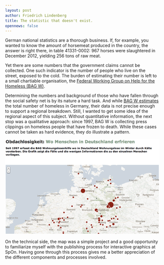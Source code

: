 ```yaml
---
layout: post
author: Friedrich Lindenberg
title: The statistic that doesn't exist.
opennews: false
---
```


German national statistics are a thorough business. If, for example, you wanted to know
the amount of horsemeat produced in the country, the answer is right there, in table
41331-0002: 967 horses were slaughtered in December 2012, yielding 256 tons
of raw meat.

Yet there are some numbers that the government claims cannot be collected. One such
indicator is the number of people who live on the street, exposed to the cold. The burden
of estimating their number is left to a small chartiable organisation, the [Federal Working
Group on Help for the Homeless (BAG W)](http://www.bagw.de/index2.html).

Determining the numbers and background of those who have fallen through the social safety
net is by its nature a hard task. And while [BAG W estimates]( http://www.bagw.de/agstado/Statistikbericht_2011_Tabellenversion.pdf) the total number of homeless
in Germany, their data is not precise enough to support a regional breakdown. Still, I
wanted to get some idea of the regional aspect of this subject. Without quantitative
information, the next stop was a qualitative approach: since 1997, BAG W is collecting
press clippings on homeless people that have frozen to death. While these cases cannot
be taken as hard evidence, they do illustrate a pattern.

<a href="http://www.spiegel.de/wissenschaft/medizin/obdachlose-kaeltetote-in-deutschland-a-883427.html"><img src="/images/kaeltetote.png" alt="Karte der Kältetoten in Deutschland"></a>

On the technical side, the map was a simple project and a good opportunity to familiarize
myself with the publishing process for interactive graphics at SpOn. Having gone through
this process gives me a better appreciation of the different components and processes
involved.




